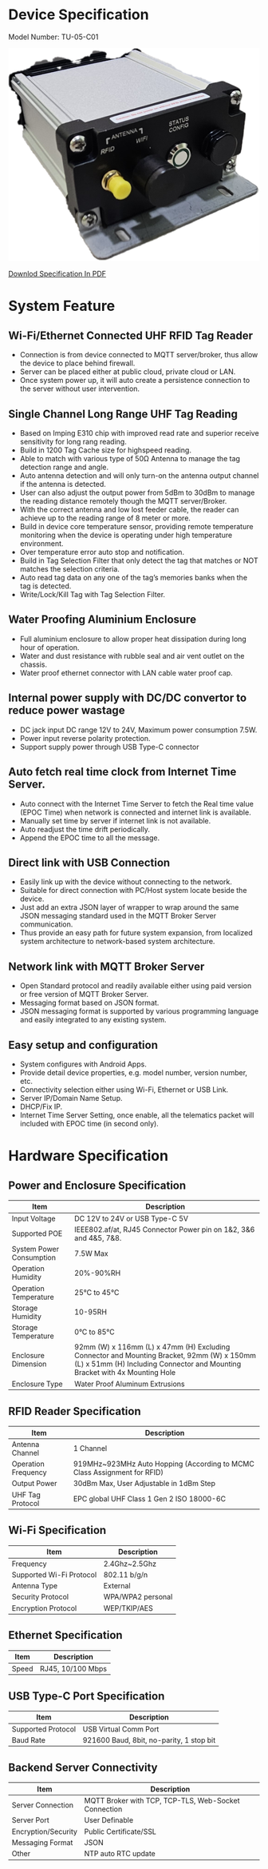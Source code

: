 
# Device Specification

Model Number: TU-05-C01

![](picture/TU05C01View1.png)

[Downlod Specification In PDF](pdf/TU-05-C01%20Product%20Specification%20Rev.1.pdf)
# System Feature

## Wi-Fi/Ethernet Connected UHF RFID Tag Reader

- Connection is from device connected to MQTT server/broker, thus allow the device to place behind firewall.
- Server can be placed either at public cloud, private cloud or LAN.
- Once system power up, it will auto create a persistence connection to the server without user intervention.

## Single Channel Long Range UHF Tag Reading

 - Based on Imping E310 chip with improved read rate and superior receive sensitivity for long rang reading.
 - Build in 1200 Tag Cache size for highspeed reading.
 - Able to match with various type of 50Ω Antenna to manage the tag detection range and angle.
 - Auto antenna detection and will only turn-on the antenna output channel if the antenna is detected.
 - User can also adjust the output power from 5dBm to 30dBm to manage the reading distance remotely though the MQTT server/Broker.
 - With the correct antenna and low lost feeder cable, the reader can achieve up to the reading range of 8 meter or more.
 - Build in device core temperature sensor, providing remote temperature monitoring when the device is operating under high temperature environment.
 - Over temperature error auto stop and notification.
 - Build in Tag Selection Filter that only detect the tag that matches or NOT matches the selection criteria.
 - Auto read tag data on any one of the tag’s memories banks when the  tag is detected.
 - Write/Lock/Kill Tag with Tag Selection Filter.

## Water Proofing Aluminium Enclosure

 - Full aluminium enclosure to allow proper heat dissipation during long hour of operation.
 - Water and dust resistance with rubble seal and air vent outlet on the chassis.
 - Water proof ethernet connector with LAN cable water proof cap.

## Internal power supply with DC/DC convertor to reduce power wastage

- DC jack input DC range 12V to 24V, Maximum power consumption 7.5W.
- Power input reverse polarity protection.
- Support supply power through USB Type-C connector

## Auto fetch real time clock from Internet Time Server.

- Auto connect with the Internet Time Server to fetch the Real time value (EPOC Time) when network is connected and internet link is available.
- Manually set time by server if internet link is not available.
- Auto readjust the time drift periodically.
- Append the EPOC time to all the message.

## Direct link with USB Connection

- Easily link up with the device without connecting to the network.
- Suitable for direct connection with PC/Host system locate beside the device.
- Just add an extra JSON layer of wrapper to wrap around the same JSON messaging standard used in the MQTT Broker Server communication.
- Thus provide an easy path for future system expansion, from localized system architecture to network-based system architecture.

## Network link with MQTT Broker Server

- Open Standard protocol and readily available either using paid version or free version of MQTT Broker Server.
- Messaging format based on JSON format.
- JSON messaging format is supported by various programming language and easily integrated to any existing system.

## Easy setup and configuration

- System configures with Android Apps.
- Provide detail device properties, e.g. model number, version number, etc.
- Connectivity selection either using Wi-Fi, Ethernet or USB Link.
- Server IP/Domain Name Setup.
- DHCP/Fix IP.
- Internet Time Server Setting, once enable, all the telematics packet will included with EPOC time (in second only).


# Hardware Specification
## Power and Enclosure Specification

|Item|Description|
|--|--|
|Input Voltage|DC 12V to 24V or USB Type-C 5V  |
|Supported POE|IEEE802.af/at, RJ45 Connector Power pin on 1&2, 3&6 and 4&5, 7&8.|
| System Power Consumption | 7.5W Max |
|Operation Humidity|20%-90%RH|
|Operation Temperature|25°C to 45°C|
|Storage Humidity|10-95RH|
|Storage Temperature|0°C to 85°C|
|Enclosure Dimension |92mm (W) x 116mm (L) x 47mm (H) Excluding Connector and Mounting Bracket, 92mm (W) x 150mm (L) x 51mm (H) Including Connector and Mounting Bracket with 4x Mounting Hole|
|Enclosure Type|Water Proof Aluminum Extrusions|

## RFID Reader Specification

|Item|Description|
|--|--|
|Antenna Channel|	1 Channel|
|Operation Frequency|	919MHz~923MHz Auto Hopping (According to MCMC Class Assignment for RFID)|
|Output Power|	30dBm Max, User Adjustable in 1dBm Step|
|UHF Tag Protocol|	EPC global UHF Class 1 Gen 2 ISO 18000-6C|

## Wi-Fi Specification

|Item|Description|
|--|--|
|Frequency|	2.4Ghz~2.5Ghz
|Supported Wi-Fi Protocol|	802.11 b/g/n|
|Antenna Type|	External|
|Security Protocol|	WPA/WPA2 personal|
|Encryption Protocol|	WEP/TKIP/AES|


## Ethernet Specification

|Item|Description|
|--|--|
|Speed|	RJ45, 10/100 Mbps|

## USB Type-C Port Specification

|Item|Description|
|--|--|
|Supported Protocol|	USB Virtual Comm Port
|Baud Rate|	921600 Baud, 8bit, no-parity, 1 stop bit

## Backend Server Connectivity

|Item|Description|
|--|--|
|Server Connection|	MQTT Broker with TCP, TCP-TLS, Web-Socket Connection|
|Server Port|	User Definable|
|Encryption/Security|	Public Certificate/SSL|
|Messaging Format|	JSON|
|Other|	NTP auto RTC update|


